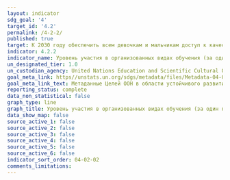 ```yaml
---
layout: indicator
sdg_goal: '4'
target_id: '4.2'
permalink: /4-2-2/
published: true
target: К 2030 году обеспечить всем девочкам и мальчикам доступ к качественным системам развития, ухода и дошкольного обучения детей младшего возраста, с тем чтобы они были готовы к получению начального образования
indicator: 4.2.2
indicator_name: Уровень участия в организованных видах обучения (за один год до достижения официального возраста поступления в школу) в разбивке по полу
un_designated_tier: 1.0
un_custodian_agency: United Nations Education and Scientific Cultural Organisation - Institute of Statistics (UNESCO-UIS)
goal_meta_link: https//unstats.un.org/sdgs/metadata/files/Metadata-04-02-02.pdf 
goal_meta_link_text: Метаданные Целей ООН в области устойчивого развития (PDF, 866 КБ)
reporting_status: complete
data_non_statistical: false
graph_type: line
graph_title: Уровень участия в организованных видах обучения (за один год до достижения официального возраста поступления в школу) в разбивке по полу
data_show_map: false
source_active_1: false
source_active_2: false
source_active_3: false
source_active_4: false
source_active_5: false
source_active_6: false
indicator_sort_order: 04-02-02
comments_limitations: 
---
```

